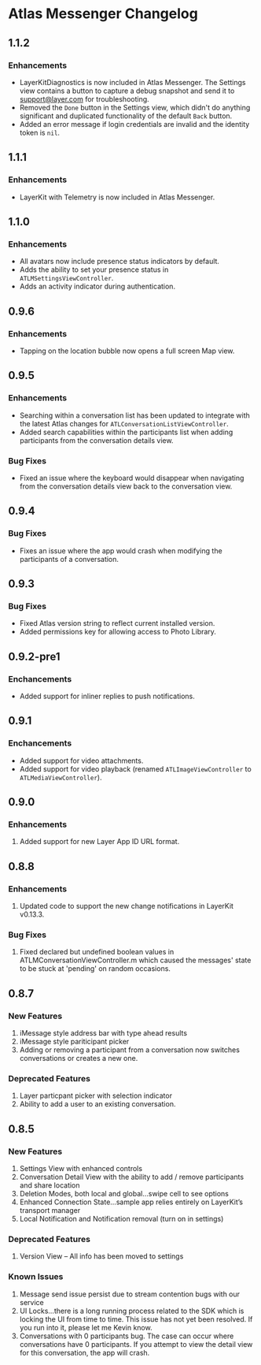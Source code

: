 # Atlas Messenger Changelog

## 1.1.2

### Enhancements

* LayerKitDiagnostics is now included in Atlas Messenger. The Settings view contains a button to capture a debug snapshot and send it to support@layer.com for troubleshooting.
* Removed the `Done` button in the Settings view, which didn't do anything significant and duplicated functionality of the default `Back` button.
* Added an error message if login credentials are invalid and the identity token is `nil`.

## 1.1.1

### Enhancements
* LayerKit with Telemetry is now included in Atlas Messenger.

## 1.1.0

### Enhancements
* All avatars now include presence status indicators by default.
* Adds the ability to set your presence status in `ATLMSettingsViewController`.
* Adds an activity indicator during authentication.

## 0.9.6

### Enhancements
* Tapping on the location bubble now opens a full screen Map view.

## 0.9.5

### Enhancements

* Searching within a conversation list has been updated to integrate with the latest Atlas changes for `ATLConversationListViewController`.
* Added search capabilities within the participants list when adding participants from the conversation details view.

### Bug Fixes

* Fixed an issue where the keyboard would disappear when navigating from the conversation details view back to the conversation view.

## 0.9.4

### Bug Fixes

* Fixes an issue where the app would crash when modifying the participants of a conversation.

## 0.9.3

### Bug Fixes

* Fixed Atlas version string to reflect current installed version.
* Added permissions key for allowing access to Photo Library.

## 0.9.2-pre1

### Enchancements

* Added support for inliner replies to push notifications.

## 0.9.1

### Enchancements

* Added support for video attachments.
* Added support for video playback (renamed `ATLImageViewController` to `ATLMediaViewController`).

## 0.9.0

### Enhancements

1. Added support for new Layer App ID URL format. 

## 0.8.8

### Enhancements

1. Updated code to support the new change notifications in LayerKit v0.13.3.

### Bug Fixes

1. Fixed declared but undefined boolean values in ATLMConversationViewController.m which caused the messages' state to be stuck at 'pending' on random occasions.

## 0.8.7

### New Features 

1. iMessage style address bar with type ahead results
2. iMessage style pariticipant picker
3. Adding or removing a participant from a conversation now switches conversations or creates a new one. 

### Deprecated Features

1. Layer particpant picker with selection indicator
2. Ability to add a user to an existing conversation. 

## 0.8.5

### New Features 

1. Settings View with enhanced controls
2. Conversation Detail View with the ability to add / remove participants and share location
3. Deletion Modes, both local and global…swipe cell to see options
4. Enhanced Connection State…sample app relies entirely on LayerKit’s transport manager
5. Local Notification and Notification removal (turn on in settings)

### Deprecated Features

1. Version View – All info has been moved to settings

### Known Issues

1. Message send issue persist due to stream contention bugs with our service
2. UI Locks…there is a long running process related to the SDK which is locking the UI from time to time. This issue has not yet been resolved. If you run into it, please let me Kevin know. 
3. Conversations with 0 participants bug. The case can occur where conversations have 0 participants. If you attempt to view the detail view for this conversation, the app will crash.
